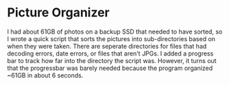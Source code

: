# Picture Organizer

I had about 61GB of photos on a backup SSD that needed to have sorted, so I wrote a quick script that
sorts the pictures into sub-directories based on when they were taken. There are seperate directories for
files that had decoding errors, date errors, or files that aren't JPGs. I added a progress bar to track
how far into the directory the script was. However, it turns out that the progressbar was barely needed
because the program organized ~61GB in about 6 seconds.
